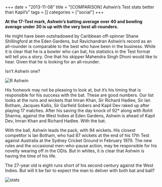+++
date = "2013-11-08"
title = "[COMPARISON] Ashwin’s Test stats better than Kapil’s"
tags = []
categories = ["social"]
+++

__At the 17-Test mark, Ashwin’s batting average over 40 and bowling average under 30 is up with the very best all-rounders.__
 

He might have been outshadowed by Caribbean off-spinner Shane Shillingford at the Eden Gardens, but Ravichandran Ashwin’s record as an all-rounder is comparable to the best who have been in the business. While it is clear that he is a bowler who can bat, his statistics in the Test format will tell you a story. One that his skipper Mahendra Singh Dhoni would like to hear. Given that he is looking for an all-rounder.

Isn’t Ashwin one?

![R Ashwin](/images/ashwin.jpg)

His footwork may not be pleasing to look at, but it’s his timing that is responsible for his success with the bat. These are good numbers. Our list looks at the runs and wickets that Imran Khan, Sir Richard Hadlee, Sir Ian Botham, Jacques Kallis, Sir Garfield Sobers and Kapil Dev raked up after playing 17 matches. After his saving the day knock of 92* along with Rohit Sharma, against the West Indies at Eden Gardens, Ashwin is ahead of Kapil Dev, Imran Khan and Richard Hadlee. With the bat.

With the ball, Ashwin leads the pack, with 94 wickets. His closest competitor is Ian Botham, who had 87 wickets at the end of his 17th Test against Australia at the Sydney Cricket Ground in February 1979. The new rules and the occasional men-who-pause action, may be responsible for his novelty wearing off in the ODIs. But in whites, it is clear that Ashwin is having the time of his life.

The 27-year old is eight runs short of his second century against the West Indies. But will it be fair to expect the man to deliver with both bat and ball?

![stats](/images/stats.png)